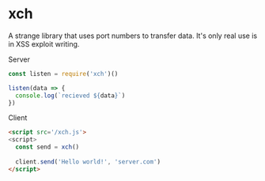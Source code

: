 # xch

A strange library that uses port numbers to transfer data. It's only real use is in XSS exploit writing.


Server

```js
const listen = require('xch')()

listen(data => {
  console.log(`recieved ${data}`)
})
```


Client

```html
<script src='/xch.js'>
<script>
  const send = xch()
  
  client.send('Hello world!', 'server.com')
</script>
```
